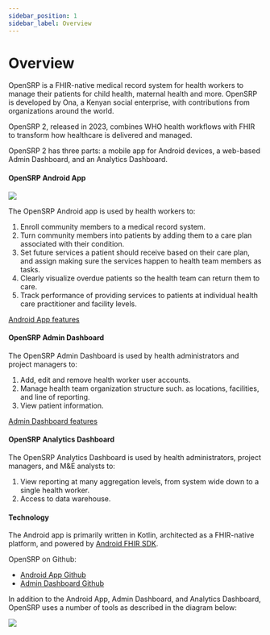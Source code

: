 ```yaml
---
sidebar_position: 1
sidebar_label: Overview
---
```


# Overview

OpenSRP is a FHIR-native medical record system for health workers to manage their patients for child health, maternal health and more. OpenSRP is developed by Ona, a Kenyan social enterprise, with contributions from organizations around the world.

OpenSRP 2, released in 2023, combines WHO health workflows with FHIR to transform how healthcare is delivered and managed.

OpenSRP 2 has three parts: a mobile app for Android devices, a web-based Admin Dashboard, and an Analytics Dashboard.

#### OpenSRP Android App

![](/img/overview-app.png)

The OpenSRP Android app is used by health workers to:
1. Enroll community members to a medical record system.
2. Turn community members into patients by adding them to a care plan associated with their condition.
3. Set future services a patient should receive based on their care plan, and assign making sure the services happen to health team members as tasks.
4. Clearly visualize overdue patients so the health team can return them to care.
5. Track performance of providing services to patients at individual health care practitioner and facility levels.

[Android App features](/about-opensrp/app-features)


#### OpenSRP Admin Dashboard

The OpenSRP Admin Dashboard is used by health administrators and project managers to:
1. Add, edit and remove health worker user accounts.
2. Manage health team organization structure such. as locations, facilities, and line of reporting.
3. View patient information.

[Admin Dashboard features](/about-opensrp/admin-dashboard-features)

#### OpenSRP Analytics Dashboard

The OpenSRP Analytics Dashboard is used by health administrators, project managers, and M&E analysts to:
1. View reporting at many aggregation levels, from system wide down to a single health worker.
2. Access to data warehouse.

#### Technology

The Android app is primarily written in Kotlin​, architected as a FHIR-native platform, and powered by [Android FHIR SDK](https://github.com/google/android-fhir).

OpenSRP on Github: 
- [Android App Github](https://github.com/opensrp/fhircore)
- [Admin Dashboard Github](https://github.com/opensrp/web)

In addition to the Android App, Admin Dashboard, and Analytics Dashboard, OpenSRP uses a number of tools as described in the diagram below:

![](/img/opensrp-platform-flow.png)
